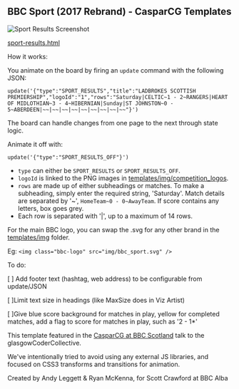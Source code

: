 ## BBC Sport (2017 Rebrand) - CasparCG Templates

![Sport Results Screenshot](https://github.com/bbc/casparcg-bbcsport-results-board/blob/master/readme_screenshot.png)

[sport-results.html](templates/sport-results.html)

How it works:

You animate on the board by firing an `update` command with the following JSON:
```
update('{"type":"SPORT_RESULTS","title":"LADBROKES SCOTTISH PREMIERSHIP","logoId":"1","rows":"Saturday|CELTIC~1 - 2~RANGERS|HEART OF MIDLOTHIAN~3 - 4~HIBERNIAN|Sunday|ST JOHNSTON~0 - 5~ABERDEEN|~~|~~|~~|~~|~~|~~|~~|~~|~~"}')
```
The board can handle changes from one page to the next through state logic.

Animate it off with:
```
update('{"type":"SPORT_RESULTS_OFF"}')
```

- `type` can either be `SPORT_RESULTS` or `SPORT_RESULTS_OFF`.
- `logoId` is linked to the PNG images in [templates/img/competition_logos](templates/img/competition_logos/).
- `rows` are made up of either subheadings or matches. To make a subheading, simply enter the required string, 'Saturday'. Match details are separated by '~', `HomeTeam~0 - 0~AwayTeam`. If score contains any letters, box goes grey. 
- Each row is separated with '|', up to a maximum of 14 rows.

For the main BBC logo, you can swap the .svg for any other brand in the 
[templates/img](templates/img/) folder.

Eg:  `<img class="bbc-logo" src="img/bbc_sport.svg" />`

To do:

[ ] Add footer text (hashtag, web address) to be configurable from update/JSON

[ ]Limit text size in headings (like MaxSize does in Viz Artist)

[ ]Give blue score background for matches in play, yellow for completed matches, add a flag to score for matches in play, such as '2 - 1*' 

This template featured in the [CasparCG at BBC Scotland](https://youtu.be/-XN8rovqzA0) talk to the glasgowCoderCollective.

We've intentionally tried to avoid using any external JS libraries, and focused on CSS3
transforms and transitions for animation.

Created by Andy Leggett & Ryan McKenna, for Scott Crawford at BBC Alba

